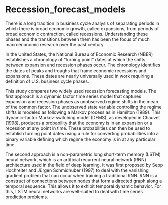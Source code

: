 # Recession_forecast_models

There is a long tradition in business cycle analysis of separating periods in which there is broad economic growth, called expansions, from periods of broad economic contraction, called recessions. Understanding these phases and the transitions between them has been the focus of much macroeconomic research over the past century. 

In the United States, the National Bureau of Economic Research (NBER) establishes a chronology of “turning point” dates at which the shifts between expansion and recession phases occur. The chronology identifies the dates of peaks and troughs that frame economic recessions and expansions. These dates are nearly universally used in work requiring a definition of U.S. business cycle phases.  

This study compares two widely used recession forecasting models. The first approach is a dynamic factor time series model that captures expansion and recession phases as unobserved regime shifts in the mean of the common factor. The unobserved state variable controlling the regime shifts is modeled as following a Markov process as in Hamilton (1989). This dynamic-factor Markov-switching model (DFMS), as developed in Chauvet (1998), produces a probability that the economy is in an expansion or a recession at any point in time. These probabilities can then be used to establish turning point dates using a rule for converting probabilities into a binary variable defining which regime the economy is in at any particular time.

The second approach is a non-parametric long short-term memory (LSTM) neural network, which is an artificial recurrent neural network (RNN) architecture used in the field of deep learning. It was first proposed by Sepp Hochreiter and Jürgen Schmidhuber (1997) to deal with the vanishing gradient problem  that can occur when training a traditional RNN. RNN is a construct of connections between nodes that form a directed graph along a temporal sequence. This allows it to exhibit temporal dynamic behavior. For this, LSTM neural networks are well-suited to deal with time series prediction problems.
